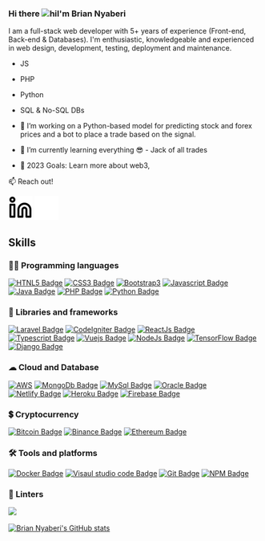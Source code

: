 ### Hi there <img src="https://user-images.githubusercontent.com/1303154/88677602-1635ba80-d120-11ea-84d8-d263ba5fc3c0.gif" width="28px" height="28px" alt="hi" />I'm Brian Nyaberi 

I am a full-stack web developer with 5+ years of experience (Front-end, Back-end & Databases). I'm enthusiastic, knowledgeable and experienced in web design, development, testing, deployment and maintenance.
- JS
- PHP
- Python
- SQL & No-SQL DBs

- 🔭 I’m working on a Python-based model for predicting stock and forex prices and a bot to place a trade based on the signal. 
- 🌱 I’m currently learning everything 😎 - Jack of all trades
- 🥅 2023 Goals: Learn more about web3, 

:mailbox: Reach out!

[![website](./img/linkedin-light.svg)](https://www.linkedin.com/in/brian-nyaberi-91572115a#gh-light-mode-only)
[![website](./img/linkedin-dark.svg)](https://www.linkedin.com/in/brian-nyaberi-91572115a#gh-dark-mode-only)
&nbsp;&nbsp;

## Skills

### 👨‍💻 Programming languages

[![HTNL5 Badge](https://img.shields.io/badge/HTML5-E34F26?style=for-the-badge&logo=html5&logoColor=white)](#) [![CSS3 Badge](https://img.shields.io/badge/CSS3-1572B6?style=for-the-badge&logo=css3&logoColor=white)](#) [![Bootstrap3](https://img.shields.io/badge/Bootstrap-563D7C?style=for-the-badge&logo=bootstrap&logoColor=white)](#) [![Javascript Badge](https://img.shields.io/badge/JavaScript-323330?style=for-the-badge&logo=javascript&logoColor=F7DF1E)](#) [![Java Badge](https://img.shields.io/badge/Java-323330?style=for-the-badge&logo=javas&logoColor=F7DF1E)](#) [![PHP Badge](https://img.shields.io/badge/PHP-777BB4?style=for-the-badge&logo=php&logoColor=white)](#) [![Python Badge](https://img.shields.io/badge/Python-FFD43B?style=for-the-badge&logo=python&logoColor=blue)](#)

### 🚀 Libraries and frameworks

[![Laravel Badge](https://img.shields.io/badge/Laravel-FF2D20?style=for-the-badge&logo=laravel&logoColor=white)](#) [![CodeIgniter Badge](https://img.shields.io/badge/Codeigniter-EF4223?style=for-the-badge&logo=codeigniter&logoColor=white)](#) [![ReactJs Badge](https://img.shields.io/badge/React-0769AD?style=for-the-badge&logo=react&logoColor=white)](#) [![Typescript Badge](https://img.shields.io/badge/Typescript-0769AD?style=for-the-badge&logo=typescript&logoColor=white)](#) [![Vuejs Badge](https://img.shields.io/badge/Vue.js-35495E?style=for-the-badge&logo=vuedotjs&logoColor=4FC08D)](#) [![NodeJs Badge](https://img.shields.io/badge/Node.js-339933?style=for-the-badge&logo=nodedotjs&logoColor=white)](#) [![TensorFlow Badge](https://img.shields.io/badge/TensorFlow-FF6F00?style=for-the-badge&logo=TensorFlow&logoColor=white)](#) [![Django Badge](https://img.shields.io/badge/Django-092E20?style=for-the-badge&logo=django&logoColor=green)](#)


### ☁ Cloud and Database

[![AWS](https://img.shields.io/badge/Amazon_AWS-FF9900?style=for-the-badge&logo=amazonaws&logoColor=white)](#) [![MongoDb Badge](https://img.shields.io/badge/MongoDB-4EA94B?style=for-the-badge&logo=mongodb&logoColor=white)](#) [![MySql Badge](https://img.shields.io/badge/MySQL-005C84?style=for-the-badge&logo=mysql&logoColor=white)](#)  [![Oracle Badge](https://img.shields.io/badge/Oracle-F80000?style=for-the-badge&logo=Oracle&logoColor=white)](#) [![Netlify Badge](https://img.shields.io/badge/Netlify-00C7B7?style=for-the-badge&logo=netlify&logoColor=white)](#) [![Heroku Badge](https://img.shields.io/badge/Heroku-430098?style=for-the-badge&logo=heroku&logoColor=white)](#) [![Firebase Badge](https://img.shields.io/badge/firebase-ffca28?style=for-the-badge&logo=firebase&logoColor=black)](#)

### 💲 Cryptocurrency 
[![Bitcoin Badge](https://img.shields.io/badge/Bitcoin-000000?style=for-the-badge&logo=bitcoin&logoColor=white)](#) [![Binance Badge](https://img.shields.io/badge/Binance-FCD535?style=for-the-badge&logo=binance&logoColor=white)](#) [![Ethereum Badge](https://img.shields.io/badge/Ethereum-3C3C3D?style=for-the-badge&logo=Ethereum&logoColor=white)](#)

### 🛠 Tools and platforms

[![Docker Badge](https://img.shields.io/badge/Docker-E44C30?style=for-the-badge&logo=docker&logoColor=white)](#) [![Visaul studio code Badge](https://img.shields.io/badge/Visual_Studio_Code-0078D4?style=for-the-badge&logo=visual%20studio%20code&logoColor=white)](#) [![Git Badge](https://img.shields.io/badge/GIT-E44C30?style=for-the-badge&logo=git&logoColor=white)](#) [![NPM Badge](	https://img.shields.io/badge/npm-CB3837?style=for-the-badge&logo=npm&logoColor=white)](#)

### 🧐 Linters
[![](https://img.shields.io/badge/eslint-3A33D1?style=for-the-badge&logo=eslint&logoColor=white)](#)

[![Brian Nyaberi's GitHub stats](https://github-readme-stats.vercel.app/api/top-langs/?username=BrianNyaberi&langs_count=8&theme=dark&count_private=true&show_icons=true&layout=compact&hide_border=true&include_all_commits=true&&icon_color=fb8c00&title_color=FB8C00&bg_color=0d1117)](https://github.com/anuraghazra/github-readme-stats)

<!-- ### ⚒️ Stack  --> 
<!-- [![Brian Nyaberi's GitHub stats](https://github-readme-stats.vercel.app/api?username=BrianNyaberi&count_private=true&show_icons=true&theme=dark)](https://github.com/anuraghazra/github-readme-stats)

[![Brian Nyaberi's GitHub stats](https://github-readme-stats.vercel.app/api/top-langs/?username=BrianNyaberi&langs_count=8&theme=dark&count_private=true&show_icons=true&layout=compact&hide_border=true&include_all_commits=true&&icon_color=fb8c00&title_color=FB8C00&bg_color=0d1117)](https://github.com/anuraghazra/github-readme-stats)

[![GitHub Streak](https://github-readme-streak-stats.herokuapp.com?user=BrianNyaberi&theme=dark&hide_border=true&ring=FB8C00&background=0d1117)](https://git.io/streak-stats)  

 [![jQuery Badge](https://img.shields.io/badge/jQuery-0769AD?style=for-the-badge&logo=jquery&logoColor=white)](#)
-->
 
<!-- 👨‍💻 Welcome to my coding realm! I'm on an exhilarating journey to conquer the digital universe as a Full Stack Web Developer with an insatiable appetite for backend intricacies and the orchestration of databases. My code is not just syntax, but a symphony that adheres to the harmonious W3C coding standards, producing innovative static and dynamic websites that are as visually appealing as they are functionally robust.

🌐 Python, Golang, and Rust are my chosen enchantments, weaving spells of logic and interactivity across the digital canvas. My incantations are directed towards crafting seamless web experiences and forging agile, all-encompassing solutions. As the sun rises and sets, I'm unwrapping the mysteries of Python's elegance, Golang's efficiency, and Rust's resilience, all in the pursuit of web mastery.

📱With the heart of an adventurer, I've set sail to conquer the twin seas of web and mobile. Fluttering my wings towards mobile mastery, I'm crafting spells for enchanting apps that dance effortlessly on the palms of Android and iOS users. But my journey doesn't end there. I'm on a quest to harness the power of web technologies to create Progressive Web Apps (PWAs) that transcend boundaries, Responsive Single Page Applications (SPAs) that adapt like chameleons, and desktop solutions that harmonize perfectly with the Microsoft Windows landscape.

🏢 Beyond the realms of individual projects, I harbor grand ambitions to forge an all-encompassing ERP system that caters to the needs of companies and organizations. A masterpiece of code, this system will stand as a testament to my dedication and expertise, seamlessly flowing across all platforms like a digital chameleon. From the bustling streets of Android and iOS to the virtual halls of PWAs and the expansive landscapes of Responsive SPA websites, my creation shall flourish.

📆 As the pages of 2023 turn, my goals stand tall like ancient obelisks. While I unravel the mysteries of the conventional web, I'm also dipping my toes into the ethereal waters of web3, where the blockchain and its innovations beckon. With a quiver full of ambitions and a bow strung with determination, I march onward into the ever-shifting sands of technology.

So, if you're ready to embark on a journey of innovation, resilience, and digital artistry, join me as we code the future into existence! 🚀🔮 

Am curios on learning Python, Golang and Rust for web and flatter for mobile. The and goal is to create an all round ERP system for companies & organizations. The system will be compatible in all platforms i.e. (mobile[Android & IOS], PWAs, Responsive SPA website, & computers such as MS windows ).-->
